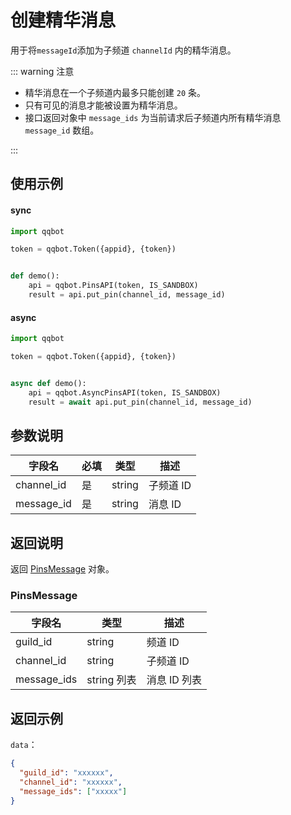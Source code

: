 # 创建精华消息

用于将`messageId`添加为子频道 `channelId` 内的精华消息。

::: warning 注意

- 精华消息在一个子频道内最多只能创建 `20` 条。
- 只有可见的消息才能被设置为精华消息。
- 接口返回对象中 `message_ids` 为当前请求后子频道内所有精华消息 `message_id` 数组。

:::

## 使用示例

#### sync

```python
import qqbot

token = qqbot.Token({appid}, {token})


def demo():
    api = qqbot.PinsAPI(token, IS_SANDBOX)
    result = api.put_pin(channel_id, message_id)
```

#### async

```python
import qqbot

token = qqbot.Token({appid}, {token})


async def demo():
    api = qqbot.AsyncPinsAPI(token, IS_SANDBOX)
    result = await api.put_pin(channel_id, message_id)
```

## 参数说明

| 字段名    | 必填 | 类型   | 描述                             |
| --------- | ---- | ------ | -------------------------------- |
| channel_id | 是   | string | 子频道 ID |
| message_id | 是   | string | 消息 ID   |

## 返回说明

返回 [PinsMessage](#pinsmessage) 对象。

### PinsMessage

| 字段名      | 类型     | 描述                               |
| ----------- | -------- | ---------------------------------- |
| guild_id    | string   | 频道 ID       |
| channel_id  | string   | 子频道 ID   |
| message_ids | string 列表 | 消息 ID 列表 |

## 返回示例

`data`：

```json
{
  "guild_id": "xxxxxx",
  "channel_id": "xxxxxx",
  "message_ids": ["xxxxx"]
}
```
